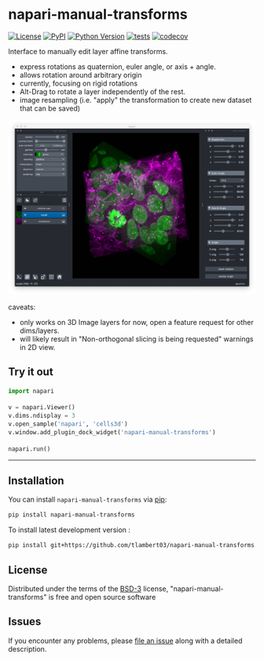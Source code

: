 # napari-manual-transforms

[![License](https://img.shields.io/pypi/l/napari-manual-transforms.svg?color=green)](https://github.com/tlambert03/napari-manual-transforms/raw/main/LICENSE)
[![PyPI](https://img.shields.io/pypi/v/napari-manual-transforms.svg?color=green)](https://pypi.org/project/napari-manual-transforms)
[![Python Version](https://img.shields.io/pypi/pyversions/napari-manual-transforms.svg?color=green)](https://python.org)
[![tests](https://github.com/tlambert03/napari-manual-transforms/workflows/tests/badge.svg)](https://github.com/tlambert03/napari-manual-transforms/actions)
[![codecov](https://codecov.io/gh/tlambert03/napari-manual-transforms/branch/main/graph/badge.svg)](https://codecov.io/gh/tlambert03/napari-manual-transforms)

Interface to manually edit layer affine transforms.

- express rotations as quaternion, euler angle, or axis + angle.
- allows rotation around arbitrary origin
- currently, focusing on rigid rotations
- Alt-Drag to rotate a layer independently of the rest.
- image resampling (i.e. "apply" the transformation to create new dataset that can be saved)

![Plugin Preview](/preview.jpeg)

caveats:

- only works on 3D Image layers for now, open a feature request for other dims/layers.
- will likely result in "Non-orthogonal slicing is being requested" warnings in 2D view.

## Try it out

```python
import napari

v = napari.Viewer()
v.dims.ndisplay = 3
v.open_sample('napari', 'cells3d')
v.window.add_plugin_dock_widget('napari-manual-transforms')

napari.run()
```

---

## Installation

You can install `napari-manual-transforms` via [pip]:

```sh
pip install napari-manual-transforms
```

To install latest development version :

```sh
pip install git+https://github.com/tlambert03/napari-manual-transforms.git
```

## License

Distributed under the terms of the [BSD-3] license,
"napari-manual-transforms" is free and open source software

## Issues

If you encounter any problems, please [file an issue] along with a detailed description.

[BSD-3]: http://opensource.org/licenses/BSD-3-Clause
[file an issue]: https://github.com/tlambert03/napari-manual-transforms/issues
[pip]: https://pypi.org/project/pip/
